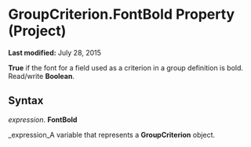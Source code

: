 
# GroupCriterion.FontBold Property (Project)

 **Last modified:** July 28, 2015

 **True** if the font for a field used as a criterion in a group definition is bold. Read/write **Boolean**.

## Syntax

 _expression_. **FontBold**

 _expression_A variable that represents a  **GroupCriterion** object.

